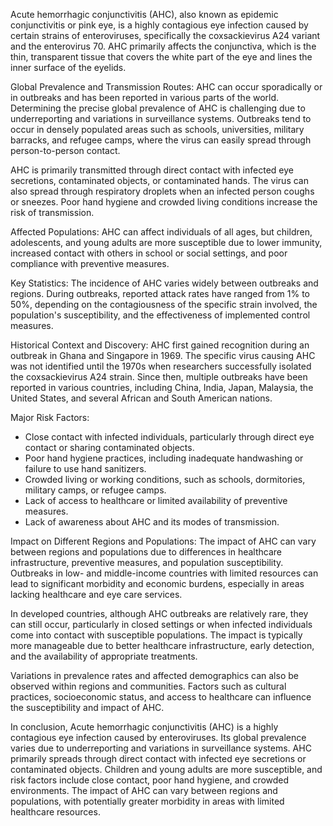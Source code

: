 Acute hemorrhagic conjunctivitis (AHC), also known as epidemic conjunctivitis or pink eye, is a highly contagious eye infection caused by certain strains of enteroviruses, specifically the coxsackievirus A24 variant and the enterovirus 70. AHC primarily affects the conjunctiva, which is the thin, transparent tissue that covers the white part of the eye and lines the inner surface of the eyelids.

Global Prevalence and Transmission Routes:
AHC can occur sporadically or in outbreaks and has been reported in various parts of the world. Determining the precise global prevalence of AHC is challenging due to underreporting and variations in surveillance systems. Outbreaks tend to occur in densely populated areas such as schools, universities, military barracks, and refugee camps, where the virus can easily spread through person-to-person contact.

AHC is primarily transmitted through direct contact with infected eye secretions, contaminated objects, or contaminated hands. The virus can also spread through respiratory droplets when an infected person coughs or sneezes. Poor hand hygiene and crowded living conditions increase the risk of transmission.

Affected Populations:
AHC can affect individuals of all ages, but children, adolescents, and young adults are more susceptible due to lower immunity, increased contact with others in school or social settings, and poor compliance with preventive measures.

Key Statistics:
The incidence of AHC varies widely between outbreaks and regions. During outbreaks, reported attack rates have ranged from 1% to 50%, depending on the contagiousness of the specific strain involved, the population's susceptibility, and the effectiveness of implemented control measures.

Historical Context and Discovery:
AHC first gained recognition during an outbreak in Ghana and Singapore in 1969. The specific virus causing AHC was not identified until the 1970s when researchers successfully isolated the coxsackievirus A24 strain. Since then, multiple outbreaks have been reported in various countries, including China, India, Japan, Malaysia, the United States, and several African and South American nations.

Major Risk Factors:
- Close contact with infected individuals, particularly through direct eye contact or sharing contaminated objects.
- Poor hand hygiene practices, including inadequate handwashing or failure to use hand sanitizers.
- Crowded living or working conditions, such as schools, dormitories, military camps, or refugee camps.
- Lack of access to healthcare or limited availability of preventive measures.
- Lack of awareness about AHC and its modes of transmission.

Impact on Different Regions and Populations:
The impact of AHC can vary between regions and populations due to differences in healthcare infrastructure, preventive measures, and population susceptibility. Outbreaks in low- and middle-income countries with limited resources can lead to significant morbidity and economic burdens, especially in areas lacking healthcare and eye care services.

In developed countries, although AHC outbreaks are relatively rare, they can still occur, particularly in closed settings or when infected individuals come into contact with susceptible populations. The impact is typically more manageable due to better healthcare infrastructure, early detection, and the availability of appropriate treatments.

Variations in prevalence rates and affected demographics can also be observed within regions and communities. Factors such as cultural practices, socioeconomic status, and access to healthcare can influence the susceptibility and impact of AHC.

In conclusion, Acute hemorrhagic conjunctivitis (AHC) is a highly contagious eye infection caused by enteroviruses. Its global prevalence varies due to underreporting and variations in surveillance systems. AHC primarily spreads through direct contact with infected eye secretions or contaminated objects. Children and young adults are more susceptible, and risk factors include close contact, poor hand hygiene, and crowded environments. The impact of AHC can vary between regions and populations, with potentially greater morbidity in areas with limited healthcare resources.